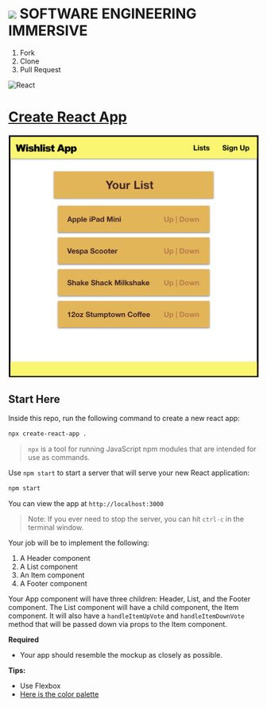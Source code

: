 # ![](https://ga-dash.s3.amazonaws.com/production/assets/logo-9f88ae6c9c3871690e33280fcf557f33.png)  SOFTWARE ENGINEERING IMMERSIVE

1. Fork
1. Clone
1. Pull Request

![React](https://www.import.io/wp-content/uploads/2017/10/React-logo-1.png)

# [Create React App](https://facebook.github.io/create-react-app)

![](wishlist-app.png)

## Start Here

Inside this repo, run the following command to create a new react app:

```sh
npx create-react-app .
```

> `npx` is a tool for running JavaScript npm modules that are intended for use as commands.

Use `npm start` to start a server that will serve your new React application:

```bash
npm start
```

You can view the app at `http://localhost:3000`

> Note: If you ever need to stop the server, you can hit `ctrl-c` in the terminal window.

Your job will be to implement the following:

1. A Header component
1. A List component
1. An Item component
1. A Footer component

Your App component will have three children: Header, List, and the Footer component.
The List component will have a child component, the Item component.
It will also have a `handleItemUpVote` and `handleItemDownVote` method that will be passed down via props to the Item component.

**Required**
- Your app should resemble the mockup as closely as possible.

**Tips:**
- Use Flexbox
- [Here is the color palette](https://mycolor.space/?hex=%23000000&sub=1)

